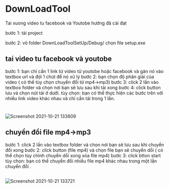# DownLoadTool
Tai xuong video tu facebook và Youtobe
hướng đã cài đạt

bước 1: tải project

bước 2: vô folder DownLoadToolSetUp/Debug/ chọn file setup.exe
## tai video tu facebook và youtobe
bước 1: bạn chỉ cần 1 link từ video từ youtobe hoặc facebook và gán nó vào textbox url và đợi 1 chút để nó xử lý
bước 2: bạn chọn độ phân giải của video ( có thể tùy chọn chuyển đổi từ mp4->mp3)
bước 3: click 2 lần vào textbox folder và chọn nơi bạn sẽ lưu sau khi tải xong
bước 4: click button lưu và chọn nút tải ở dưới.
tùy chọn: bạn có thể thực hiện các bước trên với nhiều link video khác nhau và chỉ cần tải trong 1 lần.
#
![Screenshot 2021-10-21 133609](https://user-images.githubusercontent.com/51432814/138225640-9d605917-1ba7-4b72-975a-36f038d3f10d.png)
## chuyển đổi file mp4->mp3
bước 1:  click 2 lần vào textbox folder và chọn nơi bạn sẽ lưu sau khi chuyển đổi xong
bước 2: click button (file mp4) và chọn file bạn sẽ chuyển dổi ( có thể chọn tùy chỉnh chuyển dổi xong xóa file mp4)
bước 3: click btton start
tùy chọn: bạn có thể chuyển đổi nhiều file mp4 khác nhau trong một lần chuyển đổi .
##
![Screenshot 2021-10-21 133721](https://user-images.githubusercontent.com/51432814/138225694-7cb136b2-96fb-4c27-a63b-50f35348c0e8.png)
